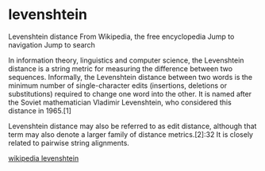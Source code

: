 # levenshtein

Levenshtein distance
From Wikipedia, the free encyclopedia
Jump to navigation
Jump to search

In information theory, linguistics and computer science, the Levenshtein distance is a string metric for measuring the difference between two sequences. Informally, the Levenshtein distance between two words is the minimum number of single-character edits (insertions, deletions or substitutions) required to change one word into the other. It is named after the Soviet mathematician Vladimir Levenshtein, who considered this distance in 1965.[1]

Levenshtein distance may also be referred to as edit distance, although that term may also denote a larger family of distance metrics.[2]:32 It is closely related to pairwise string alignments. 


[wikipedia levenshtein](https://en.wikipedia.org/wiki/Levenshtein_distance)

